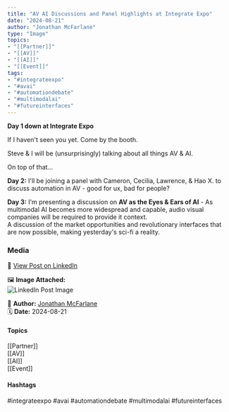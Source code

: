 ```yaml
---
title: "AV AI Discussions and Panel Highlights at Integrate Expo"  
date: "2024-08-21"  
author: "Jonathan McFarlane"  
type: "Image"  
topics:  
- "[[Partner]]"  
- "[[AV]]"  
- "[[AI]]"  
- "[[Event]]"   
tags:  
- "#integrateexpo"  
- "#avai"  
- "#automationdebate"  
- "#multimodalai"  
- "#futureinterfaces"  
---
```

**Day 1 down at Integrate Expo**

If I haven't seen you yet. Come by the booth.

Steve & I will be (unsurprisingly) talking about all things AV & AI.

On top of that...

**Day 2:** I'll be joining a panel with Cameron, Cecilia, Lawrence, & Hao X. to discuss automation in AV - good for ux, bad for people?

**Day 3:** I'm presenting a discussion on **AV as the Eyes & Ears of AI** - As multimodal AI becomes more widespread and capable, audio visual companies will be required to provide it context.  
A discussion of the market opportunities and revolutionary interfaces that are now possible, making yesterday's sci-fi a reality.

### Media

🔗 [View Post on LinkedIn](https://www.linkedin.com/feed/update/urn:li:activity:7231949909006901248)  
  
🖼 **Image Attached:**  
![LinkedIn Post Image](https://media.licdn.com/dms/image/v2/D5622AQGaOp7AbqCmIg/feedshare-shrink_800/feedshare-shrink_800/0/1724231219949?e=1744848000&v=beta&t=040JnzNif6JLR5XmgCsxumZ9gZy_yaRa0zaduRA8LGs)  
  
👤 **Author:** [Jonathan McFarlane](https://www.linkedin.com/in/jonathanmcfarlane/)  
🗓️ **Date:** 2024-08-21

#### Topics

[[Partner]]  
[[AV]]  
[[AI]]  
[[Event]] 
#### Hashtags

#integrateexpo #avai #automationdebate #multimodalai #futureinterfaces